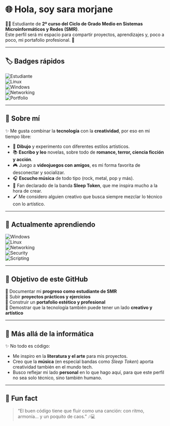 # 🌐 Hola, soy sara morjane  

👨‍💻 Estudiante de **2º curso del Ciclo de Grado Medio en Sistemas Microinformáticos y Redes (SMR)**.  
Este perfil será mi espacio para compartir proyectos, aprendizajes y, poco a poco, mi portafolio profesional. 🚀  

---

## 🏷️ Badges rápidos  

![Estudiante](https://img.shields.io/badge/Student-SMR-blue?style=for-the-badge&logo=bookstack)  
![Linux](https://img.shields.io/badge/Linux-OS-black?style=for-the-badge&logo=linux)  
![Windows](https://img.shields.io/badge/Windows-OS-blue?style=for-the-badge&logo=windows)  
![Networking](https://img.shields.io/badge/Networking-CCNA-green?style=for-the-badge&logo=cisco)  
![Portfolio](https://img.shields.io/badge/Portfolio-Building-yellow?style=for-the-badge&logo=github)  

---

## 🙋 Sobre mí  

✨ Me gusta combinar la **tecnología** con la **creatividad**, por eso en mi tiempo libre:  
- 🎨 **Dibujo** y experimento con diferentes estilos artísticos.  
- 📚 **Escribo y leo** novelas, sobre todo de **romance, terror, ciencia ficción y acción**.  
- 🎮 Juego a **videojuegos con amigos**, es mi forma favorita de desconectar y socializar.  
- 🎧 **Escucho música** de todo tipo (rock, metal, pop y más).  
- 🖤 Fan declarado de la banda **Sleep Token**, que me inspira mucho a la hora de crear.  
- 🖌️ Me considero alguien creativo que busca siempre mezclar lo técnico con lo artístico.  

---

## 🔧 Actualmente aprendiendo  

![Windows](https://img.shields.io/badge/Windows-Server-informational?style=flat&logo=windows)  
![Linux](https://img.shields.io/badge/Linux-Ubuntu-orange?style=flat&logo=ubuntu)  
![Networking](https://img.shields.io/badge/Networking-Basics-success?style=flat&logo=cisco)  
![Security](https://img.shields.io/badge/Security-Permissions-red?style=flat&logo=hackaday)  
![Scripting](https://img.shields.io/badge/Scripting-Bash-lightgrey?style=flat&logo=gnubash)  

---

## 🎯 Objetivo de este GitHub  

📌 Documentar mi **progreso como estudiante de SMR**  
📌 Subir **proyectos prácticos y ejercicios**  
📌 Construir un **portafolio estético y profesional**  
📌 Demostrar que la tecnología también puede tener un lado **creativo y artístico**  

---

## 🎨 Más allá de la informática  

✨ No todo es código:  
- Me inspiro en la **literatura y el arte** para mis proyectos.  
- Creo que la **música** (en especial bandas como *Sleep Token*) aporta creatividad también en el mundo tech.  
- Busco reflejar mi lado **personal** en lo que hago aquí, para que este perfil no sea solo técnico, sino también humano.  

---

## 🌟 Fun fact  

> “El buen código tiene que fluir como una canción: con ritmo, armonía… y un poquito de caos.” 🎶💻  

